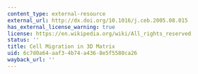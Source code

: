 ```yaml
---
content_type: external-resource
external_url: http://dx.doi.org/10.1016/j.ceb.2005.08.015
has_external_license_warning: true
license: https://en.wikipedia.org/wiki/All_rights_reserved
status: ''
title: Cell Migration in 3D Matrix
uid: 6c7d0a64-aaf3-4b74-a436-8e5f5580ca26
wayback_url: ''
---
```

